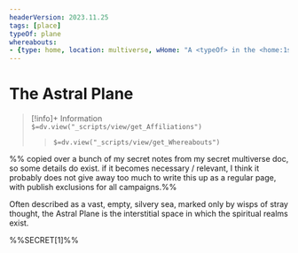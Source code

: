 ```yaml
---
headerVersion: 2023.11.25
tags: [place]
typeOf: plane
whereabouts: 
- {type: home, location: multiverse, wHome: "A <typeOf> in the <home:1s>"}
---
```

# The Astral Plane
>[!info]+ Information  
> `$=dv.view("_scripts/view/get_Affiliations")`  
>> `$=dv.view("_scripts/view/get_Whereabouts")`

%% copied over a bunch of my secret notes from my secret multiverse doc, so some details do exist. if it becomes necessary / relevant, I think it probably does not give away too much to write this up as a regular page, with publish exclusions for all campaigns.%%

Often described as a vast, empty, silvery sea, marked only by wisps of stray thought, the Astral Plane is the interstitial space in which the spiritual realms exist. 

%%SECRET[1]%%